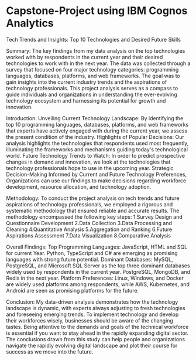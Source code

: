 # Capstone-Project using IBM Cognos Analytics
Tech Trends and Insights: Top 10 Technologies and Desired Future Skills

Summary:
The key findings from my data analysis on the top technologies worked with by respondents in the current year and their desired technologies to work with in the next year. 
The data was collected through a survey that focused on four major technology categories: programming languages, databases, platforms, and web frameworks.
The goal was to gain insights into the current industry trends and the aspirations of technology professionals.
This project analysis serves as a compass to guide individuals and organizations in understanding the ever-evolving technology ecosystem and harnessing its potential for growth and innovation.

Introduction:
Unveiling Current Technology Landscape: By identifying the top 10 programming languages, databases, platforms, and web frameworks that experts have actively engaged with during the current year, we assess the present condition of the industry.
Highlights of Popular Decisions: Our analysis highlights the technologies that respondents used most frequently, illuminating the frameworks and mechanisms guiding today's technological world.
Future Technology Trends to Watch: In order to predict prospective changes in demand and innovation, we look at the technologies that technology professionals hope to use in the upcoming year.
Strategic Decision-Making Informed by Current and Future Technology Preferences, Organizations can use our findings to make decisions regarding workforce development, resource allocation, and technology adoption.

Methodology:
To conduct the project analysis on tech trends and future aspirations of technology professionals, we employed a rigorous and systematic methodology that ensured reliable and accurate results. The methodology encompassed the following key steps:
1.Survey Design and Questionnaire Development
2.Data Collection
3.Data Processing and Cleaning
4.Quantitative Analysis
5.Aggregation and Ranking 
6.Future Aspirations Assessment
7.Data Visualization
8.Comparative Analysis

Overall Findings:
Top Programming Languages: JavaScript, HTML and SQL for current Year. Python, TypeScript and C# are emerging as promising languages with strong future potential.
Dominant Databases: MySQL, PostgreSQL, and Microsoft SQL Server as the top three dominant databases widely used by respondents in the current year. PostgreSQL, MongoDB, and Redis in the next year.
Platform Preferences: Linux, Windows, and Docker are widely used platforms among respondents, while AWS, Kubernetes, and Android are seen as promising platforms for the future.

Conclusion:
My data-driven analysis demonstrates how the technology landscape is dynamic, with experts always adjusting to fresh technologies and foreseeing emerging trends. 
To implement technology and develop their workforces wisely, businesses should be aware of the changing tastes. Being attentive to the demands and goals of the technical workforce is essential if you want to stay ahead in the rapidly expanding digital sector.
The conclusions drawn from this study can help people and organizations navigate the rapidly evolving digital landscape and plot their course for success as we move into the future.








